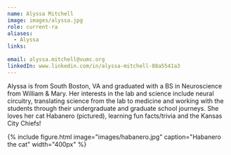 ```yaml
---
name: Alyssa Mitchell
image: images/alyssa.jpg
role: current-ra
aliases:
  - Alyssa
links:
  
email: alyssa.mitchell@vumc.org
linkedIn: www.linkedin.com/in/alyssa-mitchell-88a5541a3
---
```

Alyssa is from South Boston, VA and graduated with a BS in Neuroscience from William & Mary. Her interests in the lab and science include neural circuitry,
translating science from the lab to medicine and working with the students through their undergraduate and graduate school journeys. She loves her cat Habanero 
(pictured), learning fun facts/trivia and the Kansas City Chiefs!

{%
  include figure.html
  image="images/habanero.jpg"
  caption="Habanero the cat"
  width="400px"
%}

